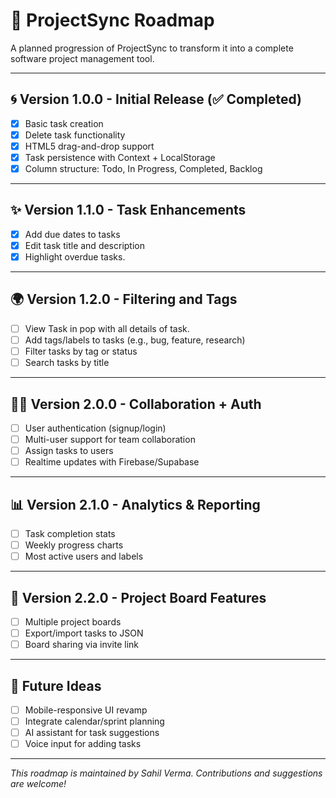 # 🔺 ProjectSync Roadmap

A planned progression of ProjectSync to transform it into a complete software project management tool.

---

## 🌀 Version 1.0.0 - Initial Release (✅ Completed)

- [x] Basic task creation
- [x] Delete task functionality
- [x] HTML5 drag-and-drop support
- [x] Task persistence with Context + LocalStorage
- [x] Column structure: Todo, In Progress, Completed, Backlog

---

## ✨ Version 1.1.0 - Task Enhancements

- [x] Add due dates to tasks
- [x] Edit task title and description
- [x] Highlight overdue tasks.

---

## 🌍 Version 1.2.0 - Filtering and Tags

- [ ] View Task in pop with all details of task.
- [ ] Add tags/labels to tasks (e.g., bug, feature, research)
- [ ] Filter tasks by tag or status
- [ ] Search tasks by title

---

## 🧑‍💼 Version 2.0.0 - Collaboration + Auth

- [ ] User authentication (signup/login)
- [ ] Multi-user support for team collaboration
- [ ] Assign tasks to users
- [ ] Realtime updates with Firebase/Supabase

---

## 📊 Version 2.1.0 - Analytics & Reporting

- [ ] Task completion stats
- [ ] Weekly progress charts
- [ ] Most active users and labels

---

## 📄 Version 2.2.0 - Project Board Features

- [ ] Multiple project boards
- [ ] Export/import tasks to JSON
- [ ] Board sharing via invite link

---

## 🔧 Future Ideas

- [ ] Mobile-responsive UI revamp
- [ ] Integrate calendar/sprint planning
- [ ] AI assistant for task suggestions
- [ ] Voice input for adding tasks

---

_This roadmap is maintained by Sahil Verma. Contributions and suggestions are welcome!_
